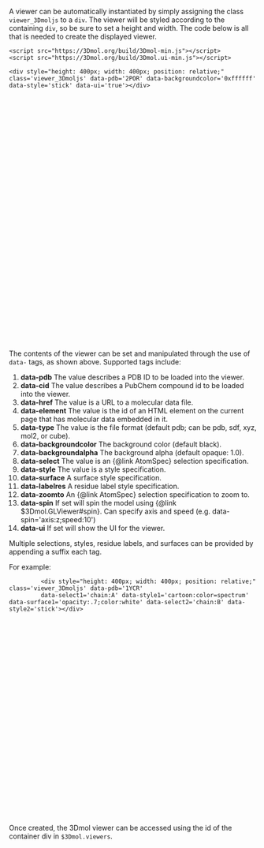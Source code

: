 <script src="../build/3Dmol-min.js"></script> 
<script src="../build/3Dmol.ui-min.js"></script> 
A viewer can be automatically instantiated by simply assigning the class `viewer_3Dmoljs` to a `div`.
The viewer will be styled according to the containing `div`, so be sure to set a height and width.
The code below is all that is needed to create the displayed viewer.

```{@lang xml} 
<script src="https://3Dmol.org/build/3Dmol-min.js"></script>     
<script src="https://3Dmol.org/build/3Dmol.ui-min.js"></script>     

<div style="height: 400px; width: 400px; position: relative;" class='viewer_3Dmoljs' data-pdb='2POR' data-backgroundcolor='0xffffff' data-style='stick' data-ui='true'></div>       
```

<div style="height: 500px; width: 500px; position: relative;" class='viewer_3Dmoljs' data-pdb='2POR' data-backgroundcolor='0xffffff' data-style='stick' data-ui='true'></div>       

The contents of the viewer can be set and manipulated through the use of `data-` tags, as shown above.  Supported tags include:
 1. **data-pdb** The value describes a PDB ID to be loaded into the viewer.
 2. **data-cid** The value describes a PubChem compound id to be loaded into the viewer.
 3. **data-href** The value is a URL to a molecular data file.
 4. **data-element** The value is the id of an HTML element on the current page that has molecular data embedded in it.
 5. **data-type** The value is the file format (default pdb; can be pdb, sdf, xyz, mol2, or cube).  
 6. **data-backgroundcolor** The background color (default black).
 7. **data-backgroundalpha** The background alpha (default opaque: 1.0).
 8. **data-select** The value is an {@link AtomSpec} selection specification.
 9. **data-style** The value is a style specification.
 10. **data-surface** A surface style specification.
 11. **data-labelres** A residue label style specification.
 12. **data-zoomto** An {@link AtomSpec} selection specification to zoom to.
 13. **data-spin** If set will spin the model using {@link $3Dmol.GLViewer#spin}. Can specify axis and speed (e.g. data-spin='axis:z;speed:10')
 14. **data-ui** If set will show the UI for the viewer.
 
 Multiple selections, styles, residue labels, and surfaces can be provided by appending a suffix
 each tag.  
 
For example:
 
```{@lang xml} 
         <div style="height: 400px; width: 400px; position: relative;" class='viewer_3Dmoljs' data-pdb='1YCR' 
         data-select1='chain:A' data-style1='cartoon:color=spectrum' data-surface1='opacity:.7;color:white' data-select2='chain:B' data-style2='stick'></div>       
```

<div style="height: 400px; width: 400px; position: relative;" class='viewer_3Dmoljs' data-pdb='1YCR'   data-select1='chain:A' data-style1='cartoon:color=spectrum' data-surface1='opacity:.7;color:white' data-select2='chain:B' data-style2='stick'></div>  
 
 Once created, the 3Dmol viewer can be accessed using the id of the container div in `$3Dmol.viewers`.
 
